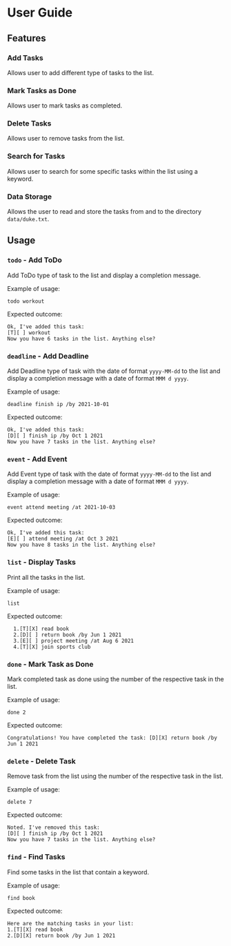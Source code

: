 # User Guide

## Features 

### Add Tasks

Allows user to add different type of tasks to the list.

### Mark Tasks as Done

Allows user to mark tasks as completed.

### Delete Tasks

Allows user to remove tasks from the list.

### Search for Tasks

Allows user to search for some specific tasks within the list using a keyword.

### Data Storage

Allows the user to read and store the tasks from and to the directory `data/duke.txt`.

## Usage

### `todo` - Add ToDo

Add ToDo type of task to the list and display a completion message.

Example of usage: 

`todo workout`

Expected outcome:

```
Ok, I've added this task:
[T][ ] workout
Now you have 6 tasks in the list. Anything else?
```

### `deadline` - Add Deadline

Add Deadline type of task with the date of format `yyyy-MM-dd` to the list and display a completion message with a date of format `MMM d yyyy`.

Example of usage:

`deadline finish ip /by 2021-10-01`

Expected outcome:

```
Ok, I've added this task:
[D][ ] finish ip /by Oct 1 2021
Now you have 7 tasks in the list. Anything else?
```

### `event` - Add Event

Add Event type of task with the date of format `yyyy-MM-dd` to the list and display a completion message with a date of format `MMM d yyyy`.

Example of usage:

`event attend meeting /at 2021-10-03`

Expected outcome:

```
Ok, I've added this task:
[E][ ] attend meeting /at Oct 3 2021
Now you have 8 tasks in the list. Anything else?
```

### `list` - Display Tasks

Print all the tasks in the list.

Example of usage:

`list`

Expected outcome:

```
  1.[T][X] read book
  2.[D][ ] return book /by Jun 1 2021
  3.[E][ ] project meeting /at Aug 6 2021
  4.[T][X] join sports club
```

### `done` - Mark Task as Done

Mark completed task as done using the number of the respective task in the list.

Example of usage:

`done 2`

Expected outcome:

```
Congratulations! You have completed the task: [D][X] return book /by Jun 1 2021
```

### `delete` - Delete Task

Remove task from the list using the number of the respective task in the list.

Example of usage:

`delete 7`

Expected outcome:

```
Noted. I've removed this task:
[D][ ] finish ip /by Oct 1 2021
Now you have 7 tasks in the list. Anything else?
```

### `find` - Find Tasks

Find some tasks in the list that contain a keyword.

Example of usage:

`find book`

Expected outcome:

```
Here are the matching tasks in your list:
1.[T][X] read book
2.[D][X] return book /by Jun 1 2021
```
